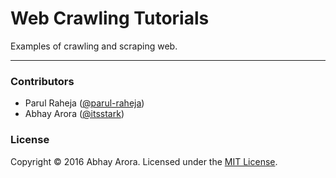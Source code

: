 Web Crawling Tutorials
======================
Examples of crawling and scraping web.

--------------------------------------


### Contributors
 * Parul Raheja ([@parul-raheja](https://github.com/parul-raheja))
 * Abhay Arora ([@itsstark](https://github.com/itsstark))


### License
Copyright &copy; 2016 Abhay Arora.
Licensed under the [MIT License](LICENSE).
